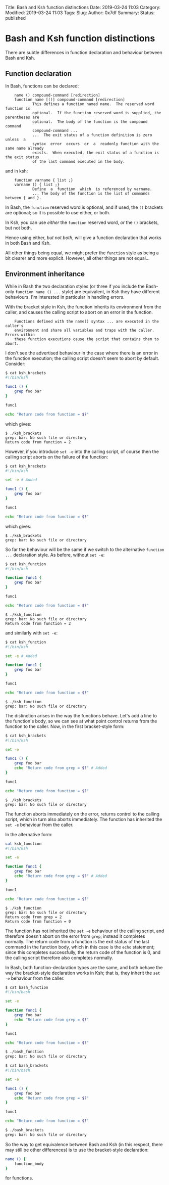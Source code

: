 Title: Bash and Ksh function distinctions
Date: 2019-03-24 11:03
Category:  
Modified: 2019-03-24 11:03
Tags: 
Slug: 
Author: 0x7df
Summary: 
Status: published

# Bash and Ksh function distinctions


There are subtle differences in function declaration and behaviour between Bash
and Ksh.

## Function declaration

In Bash, functions can be declared:


```
    name () compound-command [redirection]
    function name [()] compound-command [redirection]
            This defines a function named name.  The reserved word function is
            optional.  If the function reserved word is supplied, the parentheses are
            optional.  The body of the function is the compound command
            compound-command ...
            ...  The exit status of a function definition is zero  unless  a
            syntax  error  occurs  or  a  readonly function with the same name already
            exists.  When executed, the exit status of a function is the exit status
            of the last command executed in the body.
```

and in ksh:


```
    function varname { list ;}
    varname () { list ;}
            Define  a  function  which  is referenced by varname.
            ... The body of the function is the list of commands between { and }.
```

In Bash, the `function` reserved word is optional, and if used, the `()`
brackets are optional; so it is possible to use either, or both.

In Ksh, you can use *either* the `function` reserved word, *or* the `()`
brackets, but not both.

Hence using either, *but not both*, will give a function declaration that works
in both Bash and Ksh.

All other things being equal, we might prefer the `function` style as being a
bit clearer and more explicit. However, all other things are not equal...

## Environment inheritance

While in Bash the two declaration styles (or three if you include the
Bash-only `function name () ...` style) are equivalent, in Ksh they have
different behaviours. I'm interested in particular in handling errors.

With the bracket style in Ksh, the function inherits its environment
from the caller, and causes the calling script to abort on an error
in the function.

```
    Functions defined with the name() syntax ... are executed in the caller's
    environment and share all variables and traps with the caller.  Errors within
    these function executions cause the script that contains them to abort.
```

I don't see the advertised behaviour in the case where there is an error in the
function execution; the calling script doesn't seem to abort by default.
Consider:

```bash
$ cat ksh_brackets
#!/bin/ksh

func1 () {
    grep foo bar
}

func1

echo "Return code from function = $?"
```

which gives:

```
$ ./ksh_brackets
grep: bar: No such file or directory
Return code from function = 2
```

However, if you introduce `set -e` into the calling script, of course then the
calling script aborts on the failure of the function:

```bash
$ cat ksh_brackets
#!/bin/ksh

set -e # Added

func1 () {
    grep foo bar
}

func1

echo "Return code from function = $?"
```

which gives:

```
$ ./ksh_brackets
grep: bar: No such file or directory
```

So far the behaviour will be the same if we switch to the alternative
`function ...` declaration style. As before, without `set -e`:

```bash
$ cat ksh_function
#!/bin/ksh

function func1 {
    grep foo bar
}

func1

echo "Return code from function = $?"
```
```
$ ./ksh_function
grep: bar: No such file or directory
Return code from function = 2
```

and similarly with `set -e`:

```bash
$ cat ksh_function
#!/bin/ksh

set -e # Added

function func1 {
    grep foo bar
}

func1

echo "Return code from function = $?"
```
```
$ ./ksh_function
grep: bar: No such file or directory
```

The distinction arises in the way the functions behave. Let's add a line to
the function's body, so we can see at what point control returns from the
function to the caller. Now, in the first bracket-style form:

```bash
$ cat ksh_brackets
#!/bin/ksh

set -e

func1 () {
    grep foo bar
    echo "Return code from grep = $?" # Added
}

func1

echo "Return code from function = $?"
```

```
$ ./ksh_brackets
grep: bar: No such file or directory
```

The function aborts immediately on the error, returns control to the calling
script, which in turn also aborts immediately. The function has inherited the
`set -e` behaviour from the caller.

In the alternative form:

```bash
cat ksh_function
#!/bin/ksh

set -e

function func1 {
    grep foo bar
    echo "Return code from grep = $?" # Added
}

func1

echo "Return code from function = $?"
```

```
$ ./ksh_function
grep: bar: No such file or directory
Return code from grep = 2
Return code from function = 0
```

The function has not inherited the `set -e` behaviour of the calling script,
and therefore doesn't abort on the error from `grep`; instead it completes
normally. The return code from a function is the exit status of the last
command in the function body, which in this case is the `echo` statement; since
this completes successfully, the return code of the function is 0, and the
calling script therefore also completes normally.

In Bash, both function-declaration types are the same, and both behave the way
the bracket-style declaration works in Ksh; that is, they inherit the `set -e`
behaviour from the caller.

```bash
$ cat bash_function
#!/bin/bash

set -e

function func1 {
    grep foo bar
    echo "Return code from grep = $?"
}

func1

echo "Return code from function = $?"
```

```bash
$ ./bash_function
grep: bar: No such file or directory
```

```bash
$ cat bash_brackets 
#!/bin/bash

set -e

func1 () {
    grep foo bar
    echo "Return code from grep = $?"
}

func1

echo "Return code from function = $?"
```

```bash
$ ./bash_brackets
grep: bar: No such file or directory
```

So the way to get equivalence between Bash and Ksh (in this respect, there
may still be other differences) is to use the bracket-style declaration:

```bash
name () {
    function_body
}
```

for functions.

